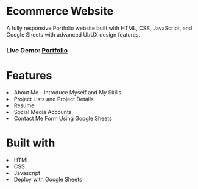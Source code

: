 
# Ecommerce Website
 A fully responsive Portfolio website built with HTML, CSS, JavaScript, and Google Sheets with advanced UI/UX design features.

### Live Demo: <a href="https://lily3214.github.io/Portfolio/" target="_blank" rel="nofollow">Portfolio</a>

<p dir="auto"><a target="_blank" rel="noopener noreferrer nofollow" href="https://github.com/Lily3214/ecommerce-react/blob/main/src/assets/images/ecommerce.jpg2.JPG" alt="image" style="max-width:100%"></a></p>


# Features
<li>
About Me - Introduce Myself and My Skills.
  </li>
  <li>
Project Lists and Project Details
  </li>
    <li>
Resume
  </li>
  <li>
Social Media Accounts
  </li>
   <li>
Contact Me Form Using Google Sheets
  </li>
  
# Built with
  <li>
HTML
  </li>
  <li>
CSS
  </li>
  <li>
Javascript
  </li>
   <li>
Deploy with Google Sheets
  </li>

